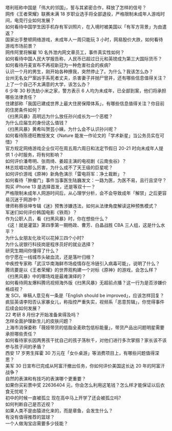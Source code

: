 塔利班称中国是「伟大的邻国」，誓与其紧密合作，释放了怎样的信号？  
网传《王者荣耀》联赛未满 18 岁职业选手将全部退役，严格限制未成年人游戏时间，电竞行业如何发展？  
如何看待中国学生因手机存有军训照片，在入境时被美国以「有军方背景」为由遣返？  
国家出手整顿网络游戏，未成年人一周只能玩 3 小时，网易股价大跌，如何看待游戏市场前景？  
网传阿里将解雇 10 名外泄内网文章员工，事件真实性如何？  
如何看待中国人民大学报告称，人民币已超过日元和英镑成为第三大国际货币？  
如何看待丹麦宣布不再视新冠为一种危害社会的疾病?  
认识一个月的男生，刚开始各种撩我，突然停止了。为什么？我该怎么办？  
台州无名女尸案凶手系死者丈夫，杀害妻子并抛尸窨井，还有哪些信息值得关注？  
上了一个自己不太满意的大学，该怎么办？  
6 少年 30 秒洗劫小米之家，警方表示 6 人均为未成年，已全部到案，他们将承担哪些法律责任？  
住建部称「我国已建成世界上最大住房保障体系」，有哪些信息值得关注？你目前的住房条件如何？  
《扫黑风暴》高明远为什么放任孙兴成长为一个恶棍？  
为什么应届生的身份这么值钱？  
《扫黑风暴》黄希叫贺芸小姨，为什么会不认识孙兴呢？  
如何看待陈德旺教授发文《Nature 能发一作论文的「学术新星」当公务员实在可惜》？  
官方规定网络游戏企业仅可在周五周六周日和法定节假日 20-21 时向未成年人提供 1 小时服务，将有何影响？  
如何评价潘粤明、张雨绮、姜超主演的电视剧《云南虫谷》？  
林志炫唱功那么厉害，为什么成不了天王级的巨星呢？  
如何评价游戏《原神》新角色演示「雷电将军：净土裁断」？  
如何看待「肿瘤门」事件当事医生陆巍发文：一路为医，为医不易，且行且坚守？  
购买 iPhone 13 是选择首发，还是等双十一？  
严格限制未成年人网游时间后，从心理学分析，会不会导致成年「解禁」之后更容易沉迷于网游中？  
律师称蔡徐坤专辑《迷》预售涉嫌违法，如何从法律角度解读这种预售模式？  
军迷们如何评价韩国电影《铁雨》？  
作为公职人员，看《扫黑风暴》时，你在想些什么？  
《这！就是灌篮》第四季第一期杨政、曹芳、白晶战胜 CBA 三人组，这是什么水平？  
为什么女朋友化妆可以花掉三四个小时?  
为什么说银行科技岗是程序员好的就业选择？  
研究生期间你懂得了什么？  
你宁愿在一线城市头破血流，还是落叶归根？  
中疾控专家称「武汉华南海鲜市场疫情存在冷链引入病毒可能」，说明了什么？  
腾讯要是以《王者荣耀》的世界观构建一个对标《原神》的游戏，会怎么样？  
《扫黑风暴》中的哪场戏是最难演绎的？  
如何看待网友爆料腾讯视频海外版《扫黑风暴》无超前点播？这一行为是否涉嫌价格歧视？  
发 SCI，审稿人意见有一条是「English should be improved」，应该怎样回复？  
疯狂英语李阳否认家暴女儿，称指控严重失实，视频系「恶意剪辑」，你觉得事件后续会如何发展？  
22 考研 8 月份才开始准备来得及吗？  
怎样全面护理新生儿的皮肤问题？  
上海市消保委称「薇娅带货的低脂全麦欧包低标能量」，带货产品出问题明星需要承担哪些责任？  
如何看待家长因两男孩干扰自己的孩子荡秋千，对他们进行多次掌掴？家长该不该参与孩子间的矛盾？  
西安 17 岁男生挥霍 30 万元在「女仆桌游」等消费项目上，有哪些问题值得深思？  
美军 30 日宣布已完成从阿富汗撤出任务，你如何评价美国这长达 20 年的阿富汗战争？  
自然的表演和有技巧的表演哪个更重要？  
如果你买彩票中奖 22636404 元，你会怎么利用这笔钱？怎么样才能保证以后衣食无忧呢？  
初中的时候一直被孤立 现在高中马上开学了还会被孤立吗?  
如何判断自己是否近视？  
如果人类不是由猿进化来的，而是章鱼，会发生什么？  
有没有值得推荐的篮球？  
一个人做淘宝店需要多少技能？  
